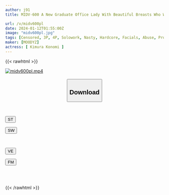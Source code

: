 ```yaml
---
author: j91
title: MIDV-600 A New Graduate Office Lady With Beautiful Breasts Who Was Hired By Makurakone Sexually Harasses Me As A Meat Urinal. She Gives Me A Pleasure Penis Education And Forces My Clients, Perverted Old Men, To Give Me Physical Entertainment... Sperm Bukkake Ring ● 10 Ejaculations Yonomi Kimura

url: /v/midv600pl
date: 2024-01-12T01:55:00Z
image: "midv600pl.jpg"
tags: [Censored, 3P, 4P, Solowork, Nasty, Hardcore, Facials, Abuse, Promiscuity	]
maker: [MOODYZ]
actress: [ Kimura Konomi ]
---
```



{{< rawhtml >}}

<div class="video" data-videoid="wOomy8XqXxFJ1bV">
    <a href="javascript:;">
        <img src="/v/midv600pl/midv600pl.jpg" width="WIDTH" height="HEIGHT" alt="midv600pl.mp4" loading="lazy">
    </a>
</div>

<script type="text/javascript" src="https://j91.asia/asset/on-demand-st.js"></script>

<br>
  <link rel="stylesheet" href="https://j91.asia/asset/bs5.css">
  
  <center>
  <button class="btn btn-primary" type="button" data-bs-toggle="collapse" data-bs-target=".multi-collapse" aria-expanded="false" aria-controls="multiCollapseExample1 multiCollapseExample2"><h2>Download</h2></button></center>
</p>
<div class="row">
  <div class="col">
    <div class="collapse multi-collapse" id="multiCollapseExample1">
      <div class="card card-body">
	      	      <br>
<div class="buttons">  
<p><a href="https://streamtape.to/v/wOomy8XqXxFJ1bV" target="_blank"><button class="btn-hover color-3"><i class="fa fa-download"></i> ST</button></a></p>
<p><a href="https://flaswish.com/t5ni5qwo0tpf" target="_blank"><button class="btn-hover color-2"><i class="fa fa-download"></i> SW</button></a></p></div>
    </div>
  </div>
</div>
  <div class="col">
    <div class="collapse multi-collapse" id="multiCollapseExample2">
      <div class="card card-body">
	      <br>
<div class="buttons">
<p><a href="javascript:;" target="_blank"><button class="btn-hover color-9"><i class="fa fa-download"></i> VE</button></a></p>
<p><a href="javascript:;" target="_blank"><button class="btn-hover color-8"><i class="fa fa-download"></i> FM</button></a></p></div>
<br><br>
      </div>
    </div>
  </div>
</div>

{{< /rawhtml >}}